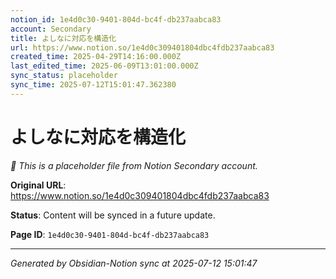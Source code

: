 ```yaml
---
notion_id: 1e4d0c30-9401-804d-bc4f-db237aabca83
account: Secondary
title: よしなに対応を構造化
url: https://www.notion.so/1e4d0c309401804dbc4fdb237aabca83
created_time: 2025-04-29T14:16:00.000Z
last_edited_time: 2025-06-09T13:01:00.000Z
sync_status: placeholder
sync_time: 2025-07-12T15:01:47.362380
---
```


# よしなに対応を構造化

*🔄 This is a placeholder file from Notion Secondary account.*

**Original URL**: https://www.notion.so/1e4d0c309401804dbc4fdb237aabca83

**Status**: Content will be synced in a future update.

**Page ID**: `1e4d0c30-9401-804d-bc4f-db237aabca83`

---

*Generated by Obsidian-Notion sync at 2025-07-12 15:01:47*
